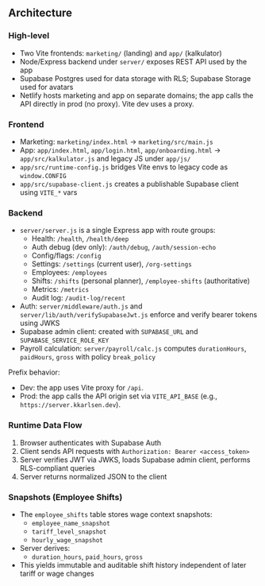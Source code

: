 ## Architecture

### High-level
- Two Vite frontends: `marketing/` (landing) and `app/` (kalkulator)
- Node/Express backend under `server/` exposes REST API used by the app
- Supabase Postgres used for data storage with RLS; Supabase Storage used for avatars
- Netlify hosts marketing and app on separate domains; the app calls the API directly in prod (no proxy). Vite dev uses a proxy.

### Frontend
- Marketing: `marketing/index.html` → `marketing/src/main.js`
- App: `app/index.html`, `app/login.html`, `app/onboarding.html` → `app/src/kalkulator.js` and legacy JS under `app/js/`
- `app/src/runtime-config.js` bridges Vite envs to legacy code as `window.CONFIG`
- `app/src/supabase-client.js` creates a publishable Supabase client using `VITE_*` vars

### Backend
- `server/server.js` is a single Express app with route groups:
  - Health: `/health`, `/health/deep`
  - Auth debug (dev only): `/auth/debug`, `/auth/session-echo`
  - Config/flags: `/config`
  - Settings: `/settings` (current user), `/org-settings`
  - Employees: `/employees`
  - Shifts: `/shifts` (personal planner), `/employee-shifts` (authoritative)
  - Metrics: `/metrics`
  - Audit log: `/audit-log/recent`
- Auth: `server/middleware/auth.js` and `server/lib/auth/verifySupabaseJwt.js` enforce and verify bearer tokens using JWKS
- Supabase admin client: created with `SUPABASE_URL` and `SUPABASE_SERVICE_ROLE_KEY`
- Payroll calculation: `server/payroll/calc.js` computes `durationHours`, `paidHours`, `gross` with policy `break_policy`

Prefix behavior:
- Dev: the app uses Vite proxy for `/api`.
- Prod: the app calls the API origin set via `VITE_API_BASE` (e.g., `https://server.kkarlsen.dev`).

### Runtime Data Flow
1. Browser authenticates with Supabase Auth
2. Client sends API requests with `Authorization: Bearer <access_token>`
3. Server verifies JWT via JWKS, loads Supabase admin client, performs RLS-compliant queries
4. Server returns normalized JSON to the client

### Snapshots (Employee Shifts)
- The `employee_shifts` table stores wage context snapshots:
  - `employee_name_snapshot`
  - `tariff_level_snapshot`
  - `hourly_wage_snapshot`
- Server derives:
  - `duration_hours`, `paid_hours`, `gross`
- This yields immutable and auditable shift history independent of later tariff or wage changes

